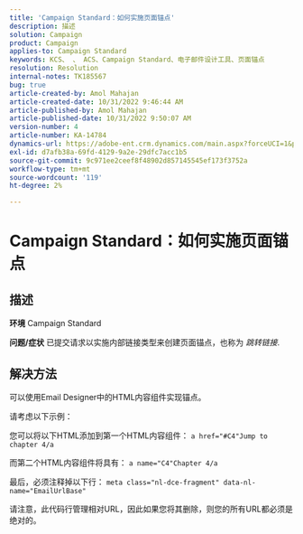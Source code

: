 ```yaml
---
title: 'Campaign Standard：如何实施页面锚点'
description: 描述
solution: Campaign
product: Campaign
applies-to: Campaign Standard
keywords: KCS、 、 ACS、Campaign Standard、电子邮件设计工具、页面锚点
resolution: Resolution
internal-notes: TK185567
bug: true
article-created-by: Amol Mahajan
article-created-date: 10/31/2022 9:46:44 AM
article-published-by: Amol Mahajan
article-published-date: 10/31/2022 9:50:07 AM
version-number: 4
article-number: KA-14784
dynamics-url: https://adobe-ent.crm.dynamics.com/main.aspx?forceUCI=1&pagetype=entityrecord&etn=knowledgearticle&id=3fe073ea-0059-ed11-9561-6045bd006079
exl-id: d7afb38a-69fd-4129-9a2e-29dfc7acc1b5
source-git-commit: 9c971ee2ceef8f48902d857145545ef173f3752a
workflow-type: tm+mt
source-wordcount: '119'
ht-degree: 2%

---
```


# Campaign Standard：如何实施页面锚点

## 描述

<b>环境</b>
Campaign Standard


<b>问题/症状</b>
已提交请求以实施内部链接类型来创建页面锚点，也称为 *跳转链接*.


## 解决方法


可以使用Email Designer中的HTML内容组件实现锚点。

请考虑以下示例：

您可以将以下HTML添加到第一个HTML内容组件：
`a href="#C4"Jump to chapter 4/a`

而第二个HTML内容组件将具有：
`a name="C4"Chapter 4/a`

最后，必须注释掉以下行：
`meta class="nl-dce-fragment" data-nl-name="EmailUrlBase"`

请注意，此代码行管理相对URL，因此如果您将其删除，则您的所有URL都必须是绝对的。
